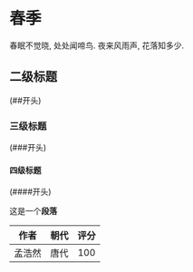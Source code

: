 # 春季

春眠不觉晓, 
处处闻啼鸟. 
夜来风雨声, 
花落知多少.


## 二级标题

(##开头)


### 三级标题

(###开头)


#### 四级标题

(####开头)


这是一个**段落**

| 作者 | 朝代 | 评分 |
| :--: | :--: | :--: |
| 孟浩然 |  唐代  | 100  |

